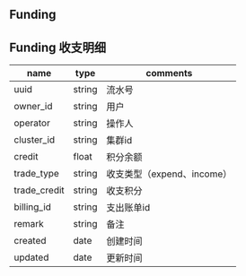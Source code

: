 ## Funding


## Funding 收支明细
name              |type    |comments
------------------|--------|-----------------------
uuid              |string  | 流水号
owner_id          |string  | 用户
operator          |string  | 操作人
cluster_id        |string  | 集群id
credit            |float   | 积分余额
trade_type        |string  | 收支类型（expend、income）
trade_credit      |string  | 收支积分
billing_id        |string  | 支出账单id
remark            |string  | 备注
created           |date    | 创建时间
updated           |date    | 更新时间
